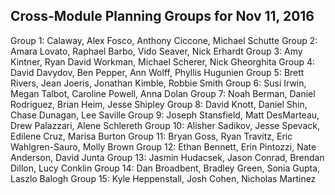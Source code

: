 ## Cross-Module Planning Groups for Nov 11, 2016

Group 1: Calaway, Alex Fosco, Anthony Ciccone, Michael Schutte
Group 2: Amara Lovato, Raphael Barbo, Vido Seaver, Nick Erhardt
Group 3: Amy Kintner, Ryan David Workman, Michael Scherer, Nick Gheorghita
Group 4: David Davydov, Ben Pepper, Ann Wolff, Phyllis Hugunien
Group 5: Brett Rivers, Jean Joeris, Jonathan Kimble, Robbie Smith
Group 6: Susi Irwin, Megan Talbot, Caroline Powell, Anna Dolan
Group 7: Noah Berman, Daniel Rodriguez, Brian Heim, Jesse Shipley
Group 8: David Knott, Daniel Shin, Chase Dunagan, Lee Saville
Group 9: Joseph Stansfield, Matt DesMarteau, Drew Palazzari, Alene Schlereth
Group 10: Alisher Sadikov, Jesse Spevack, Edilene Cruz, Marisa Burton
Group 11: Bryan Goss, Ryan Travitz, Eric Wahlgren-Sauro, Molly Brown
Group 12: Ethan Bennett, Erin Pintozzi, Nate Anderson, David Junta
Group 13: Jasmin Hudacsek, Jason Conrad, Brendan Dillon, Lucy Conklin
Group 14: Dan Broadbent, Bradley Green, Sonia Gupta, Laszlo Balogh
Group 15: Kyle Heppenstall, Josh Cohen, Nicholas Martinez
